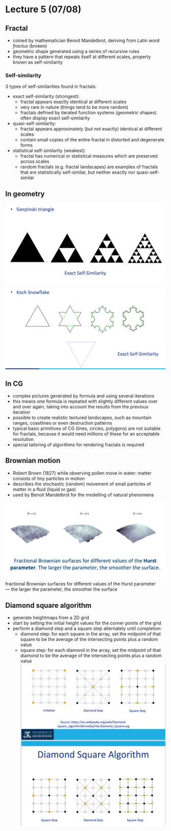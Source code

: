 # Lecture 5 (07/08)

## Fractal
- coined by mathematician Benoit Mandelbrot, deriving from Latin word _fractus_ (broken)
- geometric shape generated using a series of recursive rules
- they have a pattern that repeats itself at different scales, property known as self-similarity

### Self-similarity
3 types of self-similarities found in fractals:
- exact self-similarity (strongest):
    - fractal appears exactly identical at different scales
    - very rare in nature (things tend to be more random)
    - fractals defined by iterated function systems (geometric shapes) often display exact self-similarity
- quasi-self-similarity:
    - fractal appears approximately (but not exactly) identical at different scales
    - contain small copies of the entire fractal in distorted and degenerate forms
- statistical self-similarity (weakest):
    - fractal has numerical or statistical measures which are preserved across scales
    - random fractals (e.g. fractal landscapes) are examples of fractals that are statistically self-similar, but neither exactly nor quasi-self-similar


## In geometry
![sierpinski triangle](./assets/5/sierpinski-triangle.png)

![koch snowflake](./assets/5/koch-snowflake.png)


## In CG
- complex pictures generated by formula and using several iterations
- this means one formula is repeated with slightly different values over and over again, taking into account the results from the previous iteration
- possible to create realistic textured landscapes, such as mountain ranges, coastlines or even destruction patterns
- typical basic primitives of CG (lines, circles, polygons) are not suitable for fractals, because it would need millions of these for an acceptable resolution
- special tailoring of algorithms for rendering fractals is required


## Brownian motion
- Robert Brown (1827) while observing pollen move in water: matter consists of tiny particles in motion
- describes the stochastic (random) movement of small particles of matter in a fluid (liquid or gas)
- used by Benoit Mandelbrot for the modelling of natural phenomena

![hurst parameter surfaces](./assets/5/hurst-parameter.png)
fractional Brownian surfaces for different values of the Hurst parameter — the larger the parameter, the smoother the surface


## Diamond square algorithm
- generate heightmaps from a 2D grid
- start by setting the initial height values for the corner points of the grid
- perform a diamond step and a square step alternately until completion:
    - diamond step: for each square in the array, set the midpoint of that square to be the average of the intersecting points plus a random value
    - square step: for each diamond in the array, set the midpoint of that diamond to be the average of the intersecting points plus a random value
![diamond square algorithm](./assets/5/diamond-square-algorithm.png)